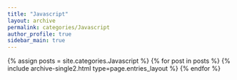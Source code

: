 ```yaml
---
title: "Javascript"
layout: archive
permalink: categories/Javascript
author_profile: true
sidebar_main: true
---
```


{% assign posts = site.categories.Javascript %}
{% for post in posts %} {% include archive-single2.html type=page.entries_layout %} {% endfor %}
